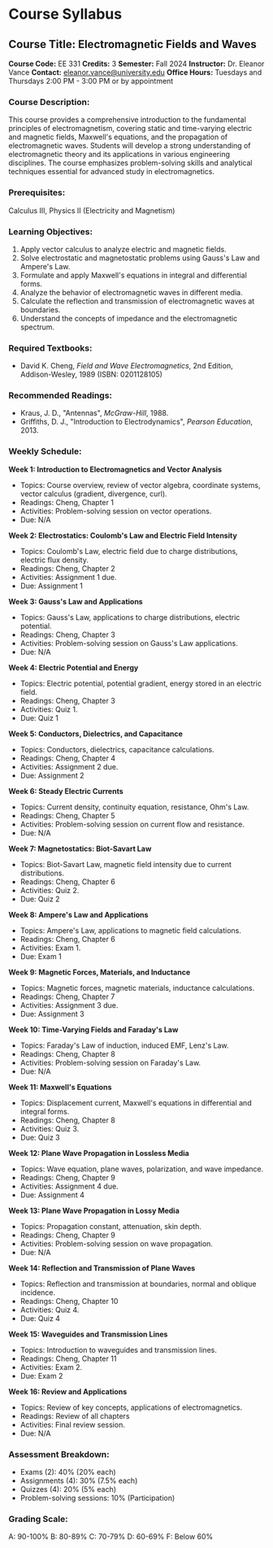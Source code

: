 # Course Syllabus
## Course Title: Electromagnetic Fields and Waves
**Course Code:** EE 331
**Credits:** 3
**Semester:** Fall 2024
**Instructor:** Dr. Eleanor Vance
**Contact:** eleanor.vance@university.edu
**Office Hours:** Tuesdays and Thursdays 2:00 PM - 3:00 PM or by appointment

### Course Description:
This course provides a comprehensive introduction to the fundamental principles of electromagnetism, covering static and time-varying electric and magnetic fields, Maxwell's equations, and the propagation of electromagnetic waves. Students will develop a strong understanding of electromagnetic theory and its applications in various engineering disciplines. The course emphasizes problem-solving skills and analytical techniques essential for advanced study in electromagnetics.

### Prerequisites:
Calculus III, Physics II (Electricity and Magnetism)

### Learning Objectives:
1.  Apply vector calculus to analyze electric and magnetic fields.
2.  Solve electrostatic and magnetostatic problems using Gauss's Law and Ampere's Law.
3.  Formulate and apply Maxwell's equations in integral and differential forms.
4.  Analyze the behavior of electromagnetic waves in different media.
5.  Calculate the reflection and transmission of electromagnetic waves at boundaries.
6.  Understand the concepts of impedance and the electromagnetic spectrum.

### Required Textbooks:
- David K. Cheng, *Field and Wave Electromagnetics*, 2nd Edition, Addison-Wesley, 1989 (ISBN: 0201128105)

### Recommended Readings:
- Kraus, J. D., "Antennas", *McGraw-Hill*, 1988.
- Griffiths, D. J., "Introduction to Electrodynamics", *Pearson Education*, 2013.

### Weekly Schedule:
**Week 1: Introduction to Electromagnetics and Vector Analysis**
- Topics: Course overview, review of vector algebra, coordinate systems, vector calculus (gradient, divergence, curl).
- Readings: Cheng, Chapter 1
- Activities: Problem-solving session on vector operations.
- Due: N/A

**Week 2: Electrostatics: Coulomb's Law and Electric Field Intensity**
- Topics: Coulomb's Law, electric field due to charge distributions, electric flux density.
- Readings: Cheng, Chapter 2
- Activities: Assignment 1 due.
- Due: Assignment 1

**Week 3: Gauss's Law and Applications**
- Topics: Gauss's Law, applications to charge distributions, electric potential.
- Readings: Cheng, Chapter 3
- Activities: Problem-solving session on Gauss's Law applications.
- Due: N/A

**Week 4: Electric Potential and Energy**
- Topics: Electric potential, potential gradient, energy stored in an electric field.
- Readings: Cheng, Chapter 3
- Activities: Quiz 1.
- Due: Quiz 1

**Week 5: Conductors, Dielectrics, and Capacitance**
- Topics: Conductors, dielectrics, capacitance calculations.
- Readings: Cheng, Chapter 4
- Activities: Assignment 2 due.
- Due: Assignment 2

**Week 6: Steady Electric Currents**
- Topics: Current density, continuity equation, resistance, Ohm's Law.
- Readings: Cheng, Chapter 5
- Activities: Problem-solving session on current flow and resistance.
- Due: N/A

**Week 7: Magnetostatics: Biot-Savart Law**
- Topics: Biot-Savart Law, magnetic field intensity due to current distributions.
- Readings: Cheng, Chapter 6
- Activities: Quiz 2.
- Due: Quiz 2

**Week 8: Ampere's Law and Applications**
- Topics: Ampere's Law, applications to magnetic field calculations.
- Readings: Cheng, Chapter 6
- Activities: Exam 1.
- Due: Exam 1

**Week 9: Magnetic Forces, Materials, and Inductance**
- Topics: Magnetic forces, magnetic materials, inductance calculations.
- Readings: Cheng, Chapter 7
- Activities: Assignment 3 due.
- Due: Assignment 3

**Week 10: Time-Varying Fields and Faraday's Law**
- Topics: Faraday's Law of induction, induced EMF, Lenz's Law.
- Readings: Cheng, Chapter 8
- Activities: Problem-solving session on Faraday's Law.
- Due: N/A

**Week 11: Maxwell's Equations**
- Topics: Displacement current, Maxwell's equations in differential and integral forms.
- Readings: Cheng, Chapter 8
- Activities: Quiz 3.
- Due: Quiz 3

**Week 12: Plane Wave Propagation in Lossless Media**
- Topics: Wave equation, plane waves, polarization, and wave impedance.
- Readings: Cheng, Chapter 9
- Activities: Assignment 4 due.
- Due: Assignment 4

**Week 13: Plane Wave Propagation in Lossy Media**
- Topics: Propagation constant, attenuation, skin depth.
- Readings: Cheng, Chapter 9
- Activities: Problem-solving session on wave propagation.
- Due: N/A

**Week 14: Reflection and Transmission of Plane Waves**
- Topics: Reflection and transmission at boundaries, normal and oblique incidence.
- Readings: Cheng, Chapter 10
- Activities: Quiz 4.
- Due: Quiz 4

**Week 15: Waveguides and Transmission Lines**
- Topics: Introduction to waveguides and transmission lines.
- Readings: Cheng, Chapter 11
- Activities: Exam 2.
- Due: Exam 2

**Week 16: Review and Applications**
- Topics: Review of key concepts, applications of electromagnetics.
- Readings: Review of all chapters
- Activities: Final review session.
- Due: N/A

### Assessment Breakdown:
- Exams (2): 40% (20% each)
- Assignments (4): 30% (7.5% each)
- Quizzes (4): 20% (5% each)
- Problem-solving sessions: 10% (Participation)

### Grading Scale:
A: 90-100%
B: 80-89%
C: 70-79%
D: 60-69%
F: Below 60%